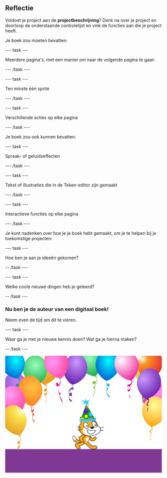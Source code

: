 ## Reflectie

Voldoet je project aan de **projectbeschrijving**? Denk na over je project en doorloop de onderstaande controlelijst en vink de functies aan die je project heeft.

Je boek zou moeten bevatten:

--- task ---

Meerdere pagina's, met een manier om naar de volgende pagina te gaan

--- /task ---

--- task ---

Ten minste één sprite

--- /task ---

--- task ---

Verschillende acties op elke pagina

--- /task ---

Je boek zou ook kunnen bevatten:

--- task ---

Spraak- of geluidseffecten

--- /task ---

--- task ---

Tekst of illustraties die in de Teken-editor zijn gemaakt

--- /task ---

--- task ---

Interactieve functies op elke pagina

--- /task ---

Je kunt nadenken over hoe je je boek hebt gemaakt, om je te helpen bij je toekomstige projecten:

--- task ---

Hoe ben je aan je ideeën gekomen?

-- /task ---

--- task ---

Welke coole nieuwe dingen heb je geleerd?

-- /task ---

### Nu ben je de auteur van een digitaal boek!

Neem even de tijd om dit te vieren.

--- task ---

Waar ga je met je nieuwe kennis doen? Wat ga je hierna maken?

-- /task ---

![De Scratch-kat met een feestmuts.](images/reflect.png)

